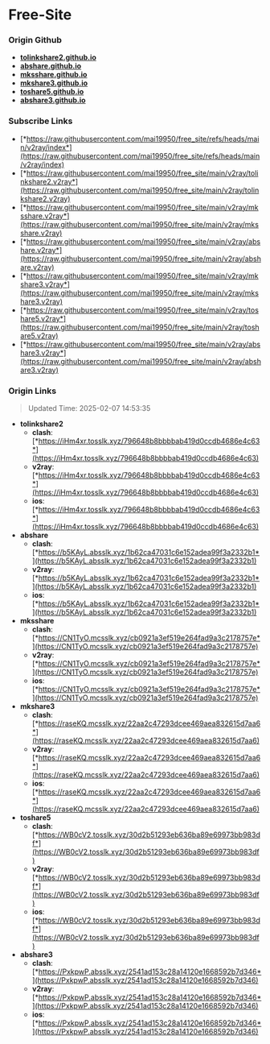 # Free-Site

### Origin Github

- [**tolinkshare2.github.io**](https://github.com/tolinkshare2/tolinkshare2.github.io)
- [**abshare.github.io**](https://github.com/abshare/abshare.github.io)
- [**mksshare.github.io**](https://github.com/mksshare/mksshare.github.io)
- [**mkshare3.github.io**](https://github.com/mkshare3/mkshare3.github.io)
- [**toshare5.github.io**](https://github.com/toshare5/toshare5.github.io)
- [**abshare3.github.io**](https://github.com/abshare3/abshare3.github.io)

### Subscribe Links

- [*https://raw.githubusercontent.com/mai19950/free_site/refs/heads/main/v2ray/index*](https://raw.githubusercontent.com/mai19950/free_site/refs/heads/main/v2ray/index)
- [*https://raw.githubusercontent.com/mai19950/free_site/main/v2ray/tolinkshare2.v2ray*](https://raw.githubusercontent.com/mai19950/free_site/main/v2ray/tolinkshare2.v2ray)
- [*https://raw.githubusercontent.com/mai19950/free_site/main/v2ray/mksshare.v2ray*](https://raw.githubusercontent.com/mai19950/free_site/main/v2ray/mksshare.v2ray)
- [*https://raw.githubusercontent.com/mai19950/free_site/main/v2ray/abshare.v2ray*](https://raw.githubusercontent.com/mai19950/free_site/main/v2ray/abshare.v2ray)
- [*https://raw.githubusercontent.com/mai19950/free_site/main/v2ray/mkshare3.v2ray*](https://raw.githubusercontent.com/mai19950/free_site/main/v2ray/mkshare3.v2ray)
- [*https://raw.githubusercontent.com/mai19950/free_site/main/v2ray/toshare5.v2ray*](https://raw.githubusercontent.com/mai19950/free_site/main/v2ray/toshare5.v2ray)
- [*https://raw.githubusercontent.com/mai19950/free_site/main/v2ray/abshare3.v2ray*](https://raw.githubusercontent.com/mai19950/free_site/main/v2ray/abshare3.v2ray)

### Origin Links

> Updated Time: 2025-02-07 14:53:35

- **tolinkshare2**
  - **clash**: [*https://iHm4xr.tosslk.xyz/796648b8bbbbab419d0ccdb4686e4c63*](https://iHm4xr.tosslk.xyz/796648b8bbbbab419d0ccdb4686e4c63)
  - **v2ray**: [*https://iHm4xr.tosslk.xyz/796648b8bbbbab419d0ccdb4686e4c63*](https://iHm4xr.tosslk.xyz/796648b8bbbbab419d0ccdb4686e4c63)
  - **ios**: [*https://iHm4xr.tosslk.xyz/796648b8bbbbab419d0ccdb4686e4c63*](https://iHm4xr.tosslk.xyz/796648b8bbbbab419d0ccdb4686e4c63)
- **abshare**
  - **clash**: [*https://b5KAyL.absslk.xyz/1b62ca47031c6e152adea99f3a2332b1*](https://b5KAyL.absslk.xyz/1b62ca47031c6e152adea99f3a2332b1)
  - **v2ray**: [*https://b5KAyL.absslk.xyz/1b62ca47031c6e152adea99f3a2332b1*](https://b5KAyL.absslk.xyz/1b62ca47031c6e152adea99f3a2332b1)
  - **ios**: [*https://b5KAyL.absslk.xyz/1b62ca47031c6e152adea99f3a2332b1*](https://b5KAyL.absslk.xyz/1b62ca47031c6e152adea99f3a2332b1)
- **mksshare**
  - **clash**: [*https://CN1TyO.mcsslk.xyz/cb0921a3ef519e264fad9a3c2178757e*](https://CN1TyO.mcsslk.xyz/cb0921a3ef519e264fad9a3c2178757e)
  - **v2ray**: [*https://CN1TyO.mcsslk.xyz/cb0921a3ef519e264fad9a3c2178757e*](https://CN1TyO.mcsslk.xyz/cb0921a3ef519e264fad9a3c2178757e)
  - **ios**: [*https://CN1TyO.mcsslk.xyz/cb0921a3ef519e264fad9a3c2178757e*](https://CN1TyO.mcsslk.xyz/cb0921a3ef519e264fad9a3c2178757e)
- **mkshare3**
  - **clash**: [*https://raseKQ.mcsslk.xyz/22aa2c47293dcee469aea832615d7aa6*](https://raseKQ.mcsslk.xyz/22aa2c47293dcee469aea832615d7aa6)
  - **v2ray**: [*https://raseKQ.mcsslk.xyz/22aa2c47293dcee469aea832615d7aa6*](https://raseKQ.mcsslk.xyz/22aa2c47293dcee469aea832615d7aa6)
  - **ios**: [*https://raseKQ.mcsslk.xyz/22aa2c47293dcee469aea832615d7aa6*](https://raseKQ.mcsslk.xyz/22aa2c47293dcee469aea832615d7aa6)
- **toshare5**
  - **clash**: [*https://WB0cV2.tosslk.xyz/30d2b51293eb636ba89e69973bb983df*](https://WB0cV2.tosslk.xyz/30d2b51293eb636ba89e69973bb983df)
  - **v2ray**: [*https://WB0cV2.tosslk.xyz/30d2b51293eb636ba89e69973bb983df*](https://WB0cV2.tosslk.xyz/30d2b51293eb636ba89e69973bb983df)
  - **ios**: [*https://WB0cV2.tosslk.xyz/30d2b51293eb636ba89e69973bb983df*](https://WB0cV2.tosslk.xyz/30d2b51293eb636ba89e69973bb983df)
- **abshare3**
  - **clash**: [*https://PxkpwP.absslk.xyz/2541ad153c28a14120e1668592b7d346*](https://PxkpwP.absslk.xyz/2541ad153c28a14120e1668592b7d346)
  - **v2ray**: [*https://PxkpwP.absslk.xyz/2541ad153c28a14120e1668592b7d346*](https://PxkpwP.absslk.xyz/2541ad153c28a14120e1668592b7d346)
  - **ios**: [*https://PxkpwP.absslk.xyz/2541ad153c28a14120e1668592b7d346*](https://PxkpwP.absslk.xyz/2541ad153c28a14120e1668592b7d346)
